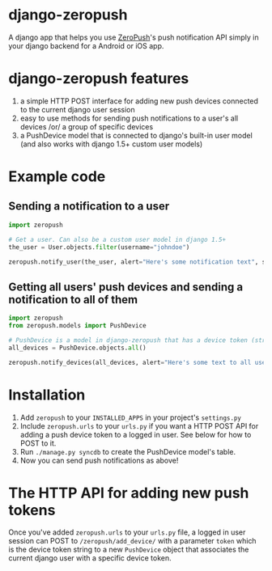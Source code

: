 django-zeropush
===============

A django app that helps you use [ZeroPush](http://zeropush.com)'s push notification API simply in your django backend for a Android or iOS app.

# django-zeropush features

1. a simple HTTP POST interface for adding new push devices connected to the current django user session
2. easy to use methods for sending push notifications to a user's all devices /or/ a group of specific devices
3. a PushDevice model that is connected to django's built-in user model (and also works with django 1.5+ custom user models)

# Example code

## Sending a notification to a user
```python
import zeropush

# Get a user. Can also be a custom user model in django 1.5+
the_user = User.objects.filter(username="johndoe")

zeropush.notify_user(the_user, alert="Here's some notification text", sound="default", badge_number=1)
```

## Getting all users' push devices and sending a notification to all of them
```python
import zeropush
from zeropush.models import PushDevice

# PushDevice is a model in django-zeropush that has a device token (string) and is connected to a django user.
all_devices = PushDevice.objects.all()

zeropush.notify_devices(all_devices, alert="Here's some text to all users")
```

# Installation

1. Add `zeropush` to your `INSTALLED_APPS` in your project's `settings.py`
2. Include `zeropush.urls` to your `urls.py` if you want a HTTP POST API for adding a push device token to a logged in user. See below for how to POST to it.
3. Run `./manage.py syncdb` to create the PushDevice model's table.
4. Now you can send push notifications as above!

# The HTTP API for adding new push tokens

Once you've added `zeropush.urls` to your `urls.py` file, a logged in user session can POST to `/zeropush/add_device/` with a parameter `token` which is the device token string to a new `PushDevice` object that associates the current django user with a specific device token.



